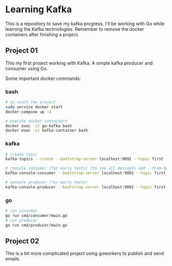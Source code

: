 # Learning Kafka

This is a repository to save my kafka progress.
I'll be working with Go while learning the Kafka technologies.
Remember to remove the docker containers after finishing a project.

## Project 01

This my first project working with Kafka.
A simple kafka producer and consumer using Go.

Some important docker commands:

### bash

```bash
# to start the project
sudo service docker start
docker-compose up -d

# execute docker containers
docker exec -it go-kafka bash
docker exec -it kafka-container bash
```

### kafka

```bash
# create topic
kafka-topics --create --bootstrap-server localhost:9092 --topic first --partitions 3

# console consumer (for early tests) (to see all messages add --from-beginning)
kafka-console-consumer --bootstrap-server localhost:9092 --topic first --group --first-consumers

# console producer (for early tests)
kafka-console-producer --bootstrap-server localhost:9092 --topic first
```

### go

```bash
# run consumer
go run cmd/consumer/main.go
# run producer
go run cmd/producer/main.go
```

## Project 02

This is a bit more complicated project using goworkers to publish and send emails.